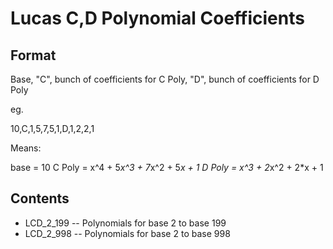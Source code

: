 Lucas C,D Polynomial Coefficients
=================================

Format
------
Base, "C", bunch of coefficients for C Poly, "D", bunch of coefficients for D Poly

eg.

10,C,1,5,7,5,1,D,1,2,2,1


Means:

base = 10
C Poly = x^4 + 5*x^3 + 7*x^2 + 5*x + 1
D Poly = x^3 + 2*x^2 + 2*x + 1


Contents
--------

* LCD_2_199 -- Polynomials for base 2 to base 199
* LCD_2_998 -- Polynomials for base 2 to base 998
